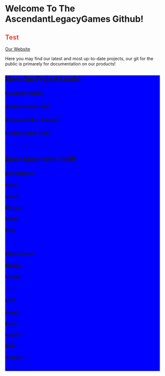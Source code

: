 # Welcome To The AscendantLegacyGames Github!
<h2 style="color: #eb4034" >Test</h2>
<a href="https://ascendantlegacy.dev" target="_blank">Our Website</a>
<p>Here you may find our latest and most up-to-date projects, our git for the public is primarely for documentation on our products!</p>

<div style="background-color: blue">
  <h2>Meet Our Project Leads!</h2>
  <div>
    <h3>Founder: Adam</h3>
  </div>
  <div>
    <h3>Administrator: Kal</h3>
  </div>
  <div>
    <h3>Administrator: Landon</h3>
  </div>
  <div>
    <h3>Project Lead: Félix</h3>
  </div>
  <p>----------------------</p>
  <h2>Meet Ascendant Staff!</h2>
  <div>
  <h3>Developers:</h3>
    <h4>Aikon</h4>
    <h4>cobolt</h4>
    <h4>Micheal</h4>
    <h4>Simon</h4>
    <h4>Sully</h4>
    <p>------</p>
  <h3>Game Devs:</h3>
    <h4>Marshal</h4>
    <h4>Nathan</h4>
    <p>------</p>
  <h3>GFX:</h3>
    <h4>Angelo</h4>
    <h4>Boxer</h4>
    <h4>Gatteru</h4>
    <h4>Moki</h4>
    <h4>Xodeus</h4>
    <p>------</p>
  </div>
</div>
